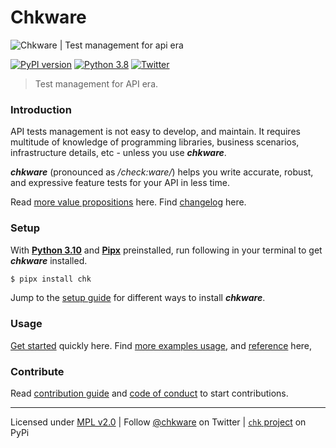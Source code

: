 # Chkware

![Chkware | Test management for api era](https://raw.githubusercontent.com/chkware/cli/main/docs/github-readme-01.png)

[![PyPI version](https://badge.fury.io/py/chk.svg)](https://badge.fury.io/py/chk)
[![Python 3.8](https://img.shields.io/badge/python-3.10-red.svg)](https://www.python.org/downloads/release/python-3102/)
[![Twitter](https://img.shields.io/twitter/url/https/twitter.com/chkware.svg?style=social&label=Follow%20%40chkware)](https://twitter.com/chkware)
> Test management for API era.

### Introduction

API tests management is not easy to develop, and maintain. It requires multitude of knowledge of programming libraries, business scenarios, infrastructure details, etc - unless you use ***chkware***.

***chkware*** (pronounced as */check:ware/*) helps you write accurate, robust, and expressive feature tests for your API in less time.
 
Read [more value propositions](https://chkware.github.io/introduction) here. Find [changelog](docs/CHANGELOG.md) here.

### Setup

With [**Python 3.10**](https://www.python.org/downloads/) and [**Pipx**](https://pypa.github.io/pipx/installation/#install-pipx) preinstalled, run following in your terminal to get ***chkware*** installed.

```bash
$ pipx install chk
```

Jump to the [setup guide](https://chkware.github.io/setup) for different ways to install ***chkware***.

### Usage

[Get started](https://chkware.github.io/quick-start) quickly here.
Find [more examples usage](https://chkware.github.io/examples), and [reference](https://chkware.github.io/reference) here, 

### Contribute

Read [contribution guide](docs/CONTRIBUTING.md) and [code of conduct](docs/CODE_OF_CONDUCT.md) to start contributions.

---
Licensed under [MPL v2.0](/LICENSE) | Follow [@chkware](https://twitter.com/chkware) on Twitter | [`chk` project](https://pypi.org/project/chk/) on PyPi
